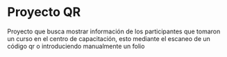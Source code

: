 # Proyecto QR
Proyecto que busca mostrar información de los participantes que tomaron un curso en el centro de capacitación, esto mediante el escaneo de un código qr o introduciendo manualmente un folio
